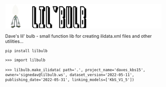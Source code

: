 ![lilbulb](assets/lilbulb.png)

Dave's lil' bulb - small function lib for creating ilidata.xml files and other utilities...

```
pip install lilbulb
```

```
>>> import lilbulb

>>> lilbulb.make_ilidata( path='.', project_name='daves_kbs15', owner='signedav@lilbulb.ws', dataset_version='2022-05-11', publishing_date='2022-05-31', linking_models=['KbS_V1_5'])
```